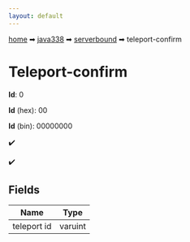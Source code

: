 ```yaml
---
layout: default
---
```


[home](/) ➡ [java338](/protocol/java338) ➡ [serverbound](/protocol/java338/serverbound) ➡ teleport-confirm

# Teleport-confirm

**Id**: 0

**Id** (hex): 00

**Id** (bin): 00000000

✔️

✔️

## Fields

Name | Type
---|---
teleport id | varuint

